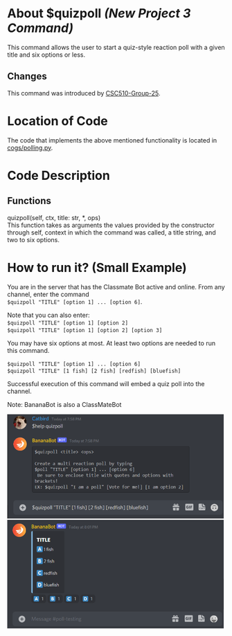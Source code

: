 # About $quizpoll _(New Project 3 Command)_

This command allows the user to start a quiz-style reaction poll with a given title and six options or less.

## Changes

This command was introduced by [CSC510-Group-25](https://github.com/CSC510-Group-25/ClassMateBot/).

# Location of Code
The code that implements the above mentioned functionality is located in [cogs/polling.py](https://github.com/CSC510-Group-25/ClassMateBot/tree/main/cogs/polling.py).

# Code Description
## Functions
quizpoll(self, ctx, title: str, *, ops) <br>
This function takes as arguments the values provided by the constructor through self, context in which the command was called, a title string, and two to six options.

# How to run it? (Small Example)
You are in the server that has the Classmate Bot active and online. From any channel,
 enter the command  
 `$quizpoll "TITLE" [option 1] ... [option 6]`.

 Note that you can also enter:  
`$quizpoll "TITLE" [option 1] [option 2]`  
`$quizpoll "TITLE" [option 1] [option 2] [option 3]`

You may have six options at most. At least two options are needed to run this command.


```
$quizpoll "TITLE" [option 1] ... [option 6]
$quizpoll "TITLE" [1 fish] [2 fish] [redfish] [bluefish]
```
Successful execution of this command will embed a quiz poll into the channel.

Note: BananaBot is also a ClassMateBot

<img src="https://github.com/CSC510-Group-25/ClassMateBot/blob/group25-command-docs/data/proj3media/polling/quizpoll1.png?raw=true" width="500">

<img src="https://github.com/CSC510-Group-25/ClassMateBot/blob/group25-command-docs/data/proj3media/polling/quizpoll2.png?raw=true" width="500">
